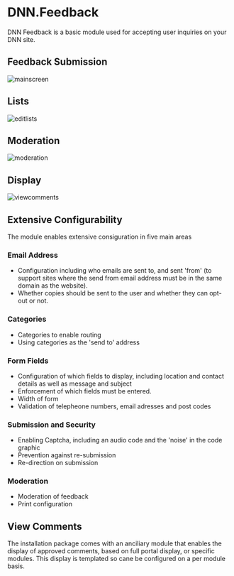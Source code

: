 # DNN.Feedback
DNN Feedback is a basic module used for accepting user inquiries on your DNN site.
## Feedback Submission
![mainscreen](https://cloud.githubusercontent.com/assets/5859855/8637517/cf43ea22-2894-11e5-94e3-de7e976076ae.png)

## Lists
![editlists](https://cloud.githubusercontent.com/assets/5859855/8637519/cf450060-2894-11e5-8c56-ea7355bfc8d9.png)

## Moderation
![moderation](https://cloud.githubusercontent.com/assets/5859855/8637516/cf438d34-2894-11e5-8e1e-0d89b5b07e46.png)

## Display
![viewcomments](https://cloud.githubusercontent.com/assets/5859855/8637518/cf442410-2894-11e5-823a-edf334b92935.png)

## Extensive Configurability
The module enables extensive consiguration in five main areas

### Email Address
* Configuration including who emails are sent to, and sent 'from' (to support sites where the send from email address must be in the same domain as the website).
* Whether copies should be sent to the user and whether they can opt-out or not.

### Categories
* Categories to enable routing
* Using categories as the 'send to' address

### Form Fields
* Configuration of which fields to display, including location and contact details as well as message and subject
* Enforcement of which fields must be entered.
* Width of form
* Validation of telepheone numbers, email adresses and post codes

### Submission and Security
* Enabling Captcha, including an audio code and the 'noise' in the code graphic
* Prevention against re-submission
* Re-direction on submission

### Moderation
* Moderation of feedback
* Print configuration

## View Comments
The installation package comes with an anciliary module that enables the display of approved comments, based on full portal display, or specific modules. This display is templated so cane be configured on a per module basis.
